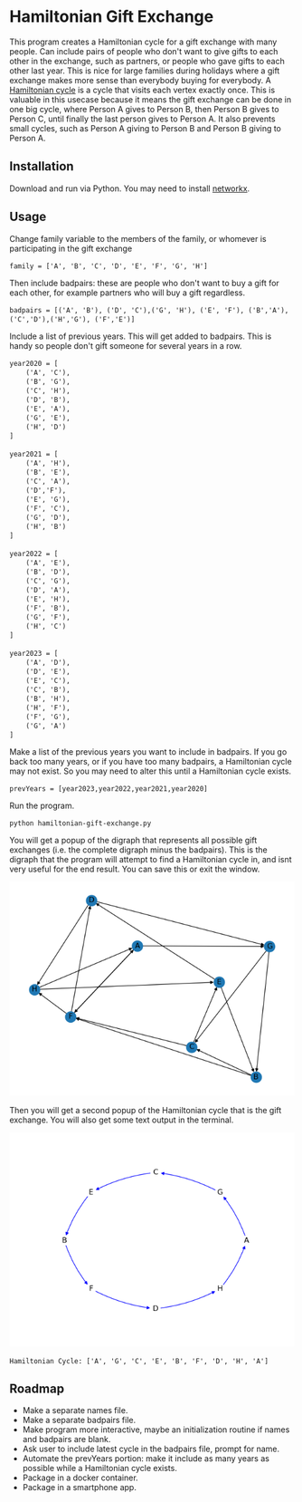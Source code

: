 # Hamiltonian Gift Exchange
This program creates a Hamiltonian cycle for a gift exchange with many people.  Can include pairs of people who don't want to give gifts to each other in the exchange, such as partners, or people who gave gifts to each other last year.  This is nice for large families during holidays where a gift exchange makes more sense than everybody buying for everybody.  A [Hamiltonian cycle](https://en.wikipedia.org/wiki/Hamiltonian_path) is a cycle that visits each vertex exactly once.  This is valuable in this usecase because it means the gift exchange can be done in one big cycle, where Person A gives to Person B, then Person B gives to Person C, until finally the last person gives to Person A.  It also prevents small cycles, such as Person A giving to Person B and Person B giving to Person A.

## Installation
Download and run via Python.  You may need to install [networkx](https://networkx.org/documentation/stable/install.html).

## Usage
Change family variable to the members of the family, or whomever is participating in the gift exchange
```
family = ['A', 'B', 'C', 'D', 'E', 'F', 'G', 'H']
```
Then include badpairs: these are people who don't want to buy a gift for each other, for example partners who will buy a gift regardless.
```
badpairs = [('A', 'B'), ('D', 'C'),('G', 'H'), ('E', 'F'), ('B','A'), ('C','D'),('H','G'), ('F','E')]
```
Include a list of previous years.  This will get added to badpairs.  This is handy so people don't gift someone for several years in a row.
```
year2020 = [
    ('A', 'C'), 
    ('B', 'G'), 
    ('C', 'H'),
    ('D', 'B'), 
    ('E', 'A'), 
    ('G', 'E'), 
    ('H', 'D')
]

year2021 = [
    ('A', 'H'), 
    ('B', 'E'), 
    ('C', 'A'), 
    ('D','F'), 
    ('E', 'G'), 
    ('F', 'C'), 
    ('G', 'D'), 
    ('H', 'B')
]

year2022 = [
    ('A', 'E'), 
    ('B', 'D'), 
    ('C', 'G'), 
    ('D', 'A'), 
    ('E', 'H'), 
    ('F', 'B'), 
    ('G', 'F'), 
    ('H', 'C')
]

year2023 = [
    ('A', 'D'), 
    ('D', 'E'), 
    ('E', 'C'), 
    ('C', 'B'), 
    ('B', 'H'), 
    ('H', 'F'), 
    ('F', 'G'), 
    ('G', 'A')
]
```
Make a list of the previous years you want to include in badpairs.  If you go back too many years, or if you have too many badpairs, a Hamiltonian cycle may not exist.  So you may need to alter this until a Hamiltonian cycle exists.
```
prevYears = [year2023,year2022,year2021,year2020]
```
Run the program.
```
python hamiltonian-gift-exchange.py
```
You will get a popup of the digraph that represents all possible gift exchanges (i.e. the complete digraph minus the badpairs).  This is the digraph that the program will attempt to find a Hamiltonian cycle in, and isnt very useful for the end result. You can save this or exit the window.

![image](digraph.png)

Then you will get a second popup of the Hamiltonian cycle that is the gift exchange.  You will also get some text output in the terminal.

![image](hamiltonian-cycle.png)

```
Hamiltonian Cycle: ['A', 'G', 'C', 'E', 'B', 'F', 'D', 'H', 'A']
```

## Roadmap
- Make a separate names file.
- Make a separate badpairs file.
- Make program more interactive, maybe an initialization routine if names and badpairs are blank. 
- Ask user to include latest cycle in the badpairs file, prompt for name.
- Automate the prevYears portion: make it include as many years as possible while a Hamiltonian cycle exists.
- Package in a docker container.
- Package in a smartphone app.
